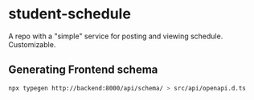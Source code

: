 # student-schedule
A repo with a "simple" service for posting and viewing schedule. Customizable.

## Generating Frontend schema
```bash
npx typegen http://backend:8000/api/schema/ > src/api/openapi.d.ts
```